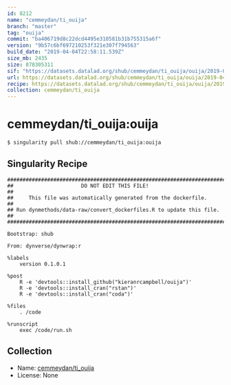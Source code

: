 ```yaml
---
id: 8212
name: "cemmeydan/ti_ouija"
branch: "master"
tag: "ouija"
commit: "ba406719d8c22dcd4495e310581b31b755315a6f"
version: "9b57c6bf697210253f321e307f794563"
build_date: "2019-04-04T22:58:11.539Z"
size_mb: 2435
size: 878305311
sif: "https://datasets.datalad.org/shub/cemmeydan/ti_ouija/ouija/2019-04-04-ba406719-9b57c6bf/9b57c6bf697210253f321e307f794563.simg"
url: https://datasets.datalad.org/shub/cemmeydan/ti_ouija/ouija/2019-04-04-ba406719-9b57c6bf/
recipe: https://datasets.datalad.org/shub/cemmeydan/ti_ouija/ouija/2019-04-04-ba406719-9b57c6bf/Singularity
collection: cemmeydan/ti_ouija
---
```


# cemmeydan/ti_ouija:ouija

```bash
$ singularity pull shub://cemmeydan/ti_ouija:ouija
```

## Singularity Recipe

```singularity
########################################################################
##                      DO NOT EDIT THIS FILE!                        ##
##     This file was automatically generated from the dockerfile.     ##
## Run dynmethods/data-raw/convert_dockerfiles.R to update this file. ##
########################################################################

Bootstrap: shub

From: dynverse/dynwrap:r

%labels
    version 0.1.0.1

%post
    R -e 'devtools::install_github("kieranrcampbell/ouija")'
    R -e 'devtools::install_cran("rstan")'
    R -e 'devtools::install_cran("coda")'

%files
    . /code

%runscript
    exec /code/run.sh
```

## Collection

 - Name: [cemmeydan/ti_ouija](https://github.com/cemmeydan/ti_ouija)
 - License: None

